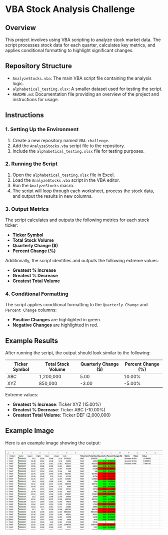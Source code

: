 


# VBA Stock Analysis Challenge

## Overview
This project involves using VBA scripting to analyze stock market data. The script processes stock data for each quarter, calculates key metrics, and applies conditional formatting to highlight significant changes.

## Repository Structure
- `AnalyzeStocks.vba`: The main VBA script file containing the analysis logic.
- `alphabetical_testing.xlsx`: A smaller dataset used for testing the script.
- `README.md`: Documentation file providing an overview of the project and instructions for usage.

## Instructions

### 1. Setting Up the Environment
1. Create a new repository named `VBA-challenge`.
2. Add the `AnalyzeStocks.vba` script file to the repository.
3. Include the `alphabetical_testing.xlsx` file for testing purposes.

### 2. Running the Script
1. Open the `alphabetical_testing.xlsx` file in Excel.
2. Load the `AnalyzeStocks.vba` script in the VBA editor.
3. Run the `AnalyzeStocks` macro.
4. The script will loop through each worksheet, process the stock data, and output the results in new columns.

### 3. Output Metrics
The script calculates and outputs the following metrics for each stock ticker:
- **Ticker Symbol**
- **Total Stock Volume**
- **Quarterly Change ($)**
- **Percent Change (%)**

Additionally, the script identifies and outputs the following extreme values:
- **Greatest % Increase**
- **Greatest % Decrease**
- **Greatest Total Volume**

### 4. Conditional Formatting
The script applies conditional formatting to the `Quarterly Change` and `Percent Change` columns:
- **Positive Changes** are highlighted in green.
- **Negative Changes** are highlighted in red.

## Example Results
After running the script, the output should look similar to the following:

| Ticker Symbol | Total Stock Volume | Quarterly Change ($) | Percent Change (%) |
|---------------|--------------------|----------------------|--------------------|
| ABC           | 1,200,000          | 5.00                 | 10.00%             |
| XYZ           | 850,000            | -3.00                | -5.00%             |

Extreme values:
- **Greatest % Increase**: Ticker XYZ (15.00%)
- **Greatest % Decrease**: Ticker ABC (-10.00%)
- **Greatest Total Volume**: Ticker DEF (2,000,000)

## Example Image
Here is an example image showing the output:

![Example Output](snapshot.png)

